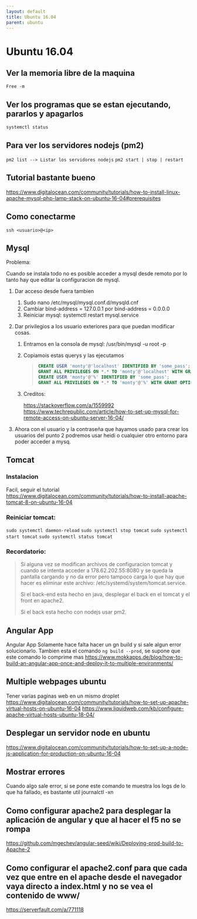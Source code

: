 ```yaml
---
layout: default
title: Ubuntu 16.04
parent: ubuntu
---
```


# Ubuntu 16.04

## Ver la memoria libre de la maquina

`Free -m`

## Ver los programas que se estan ejecutando, pararlos y apagarlos

`systemctl status`

## Para ver los servidores nodejs (pm2)

`pm2 list --> Listar los servidores nodejs`
`pm2 start | stop | restart`

## Tutorial bastante bueno

https://www.digitalocean.com/community/tutorials/how-to-install-linux-apache-mysql-php-lamp-stack-on-ubuntu-16-04#prerequisites

## Como conectarme

`ssh <usuario>@<ip>`

## Mysql

Problema:

Cuando se instala todo no es posible acceder a mysql desde remoto por lo tanto hay que editar la configuracion de mysql.

1. Dar acceso desde fuera tambien

   1. Sudo nano /etc/mysql/mysql.conf.d/mysqld.cnf
   2. Cambiar bind-address = 127.0.0.1 por bind-address = 0.0.0.0
   3. Reiniciar mysql: systemctl restart mysql.service

2. Dar privilegios a los usuario exteriores para que puedan modificar cosas.

   1. Entramos en la consola de mysql: /usr/bin/mysql -u root -p

   2. Copiamois estas querys y las ejecutamos

      > ```sql
      > CREATE USER 'monty'@'localhost' IDENTIFIED BY 'some_pass';
      > GRANT ALL PRIVILEGES ON *.* TO 'monty'@'localhost' WITH GRANT OPTION;
      > CREATE USER 'monty'@'%' IDENTIFIED BY 'some_pass';
      > GRANT ALL PRIVILEGES ON *.* TO 'monty'@'%' WITH GRANT OPTION;
      > ```

   3. Creditos:

      https://stackoverflow.com/a/1559992
      https://www.techrepublic.com/article/how-to-set-up-mysql-for-remote-access-on-ubuntu-server-16-04/

3. Ahora con el usuario y la contraseña que hayamos usado para crear los usuarios del punto 2 podremos usar heidi o cualquier otro entorno para poder acceder a mysq.

## Tomcat

### Instalacion

Facil, seguir el tutorial
https://www.digitalocean.com/community/tutorials/how-to-install-apache-tomcat-8-on-ubuntu-16-04

### Reiniciar tomcat:

`sudo systemctl daemon-reload`
`sudo systemctl stop tomcat`
`sudo systemctl start tomcat`
`sudo systemctl status tomcat`

### Recordatorio:

> Si alguna vez se modifican archivos de configuracion tomcat y cuando se intenta acceder a 178.62.202.55:8080 y se queda la pantalla cargando y no da error pero tampoco carga lo que hay que hacer es eliminar este archivo: /etc/systemd/system/tomcat.service.
>
> Si el back-end esta hecho en java, desplegar el back en el tomcat y el front en apache2.
>
> Si el back esta hecho con nodejs usar pm2.

## Angular App

Angular App
Solamente hace falta hacer un gn build y si sale algun error solucionarlo.
Tambien esta el comando `ng build --prod`, se supone que este comando lo comprime mas
https://www.mokkapps.de/blog/how-to-build-an-angular-app-once-and-deploy-it-to-multiple-environments/

## Multiple webpages ubuntu

Tener varias paginas web en un mismo droplet
https://www.digitalocean.com/community/tutorials/how-to-set-up-apache-virtual-hosts-on-ubuntu-16-04
https://www.liquidweb.com/kb/configure-apache-virtual-hosts-ubuntu-18-04/

## Desplegar un servidor node en ubuntu

https://www.digitalocean.com/community/tutorials/how-to-set-up-a-node-js-application-for-production-on-ubuntu-16-04

## Mostrar errores

Cuando algo sale error, si se pone este comando te muestra los logs de lo que ha fallado, es bastante util
journalctl -xn

## Como configurar apache2 para desplegar la aplicación de angular y que al hacer el f5 no se rompa

https://github.com/mgechev/angular-seed/wiki/Deploying-prod-build-to-Apache-2

## Como configurar el apache2.conf para que cada vez que entre en el apache desde el navegador vaya directo a index.html y no se vea el contenido de www/

https://serverfault.com/a/771118
